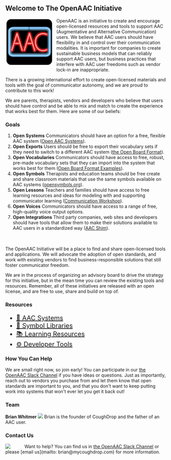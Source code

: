 ## Welcome to The OpenAAC Initiative

<img src='openaac.svg' style='height: 150px; float: left; margin: 0 10px 10px 0;'/> 
OpenAAC is an initiative to create and encourage open-licensed
resources and tools to support AAC (Augmentative and Alternative
Communication) users. We believe that AAC users should have 
flexibility in and control over their communication modalities.
It is important for companies to create sustainable business
models that can reliably support AAC users, but business 
practices that interfere with AAC user freedoms such as
vendor lock-in are inappropriate.

There is a growing international effort to create open-licensed
materials and tools with the goal of communicator autonomy, and
we are proud to contribute to this work!

We are parents, therapists, vendors and developers who believe
that users should have control and be able to mix and match to create the experience that works best for them. Here are some of our beliefs:

### Goals
1. __Open Systems__ Communicators should have an option for a free, flexible AAC system ([Open AAC Systems](aac.md)).
2. __Open Exports__ Users should be free to export their vocabulary sets if they need to switch to a different AAC system ([the Open Board Format](https://openboardformat.org)). 
3. __Open Vocabularies__ Communicators should have access to free, robust, pre-made vocabulary sets that they can import into the system that works best for them ([Open Board Format Examples](https://openboardformat.org/examples)).
4. __Open Symbols__ Therapists and education teams should be free create and share classroom materials that use the same symbols available on AAC systems ([opensymbols.org](https://www.opensymbols.org)).
5. __Open Lessons__ Teachers and families should have access to free learning resources and ideas for modeling with and supporting communicator learning ([Communication Workshop](https://www.coreworkshop.org)).
6. __Open Voices__ Communicators should have access to a range of free, high-quality voice output options.
7. __Open Integrations__ Third party companies, web sites and developers should have tools that allow them to make their solutions available to AAC users in a standardized way ([AAC Shim](https://tools.openaac.org)).

<br/><br/>The OpenAAC Initiative will be a place to find and share open-licensed tools and applications. We will advocate the adoption
of open standards, and work with existing vendors to find 
business-responsible solutions that still foster communicator freedom.

We are in the process of organizing an advisory board to drive the strategy for this initiative, but in the mean time you can review the existing tools and resources. Remember, all of these initiatives are released with an open license, and are free to use, share and build on top of.

### Resources

<div style='font-size: 20px;'>
  <ul>
    <li><a href="aac.html">📱 AAC Systems</a></li>
    <li><a href="symbols.html">📸 Symbol Libraries</a></li>
    <li><a href="learning.html">📚 Learning Resources</a></li>
    <li><a href="developers.html">⚙️ Developer Tools</a></li>
  </ul>
</div>

### How You Can Help

We are small right now, so join early! You can participate in our
<a href="https://join.slack.com/t/openaac/shared_invite/enQtNTQwNDgwODYyNjU5LWE2ODZlMWEyNmIyMWIwMzYyNzIyZmNlZWM2MDc4YzEwNWNmNWZlYTViYzBmMjZiNjcwNDkyZjRkNzUzNzg0OTA">the OpenAAC Slack Channel</a> if you have ideas or questions. Just as importantly, reach out to vendors you
purchase from and let them know that open standards are
important to you, and that you don't want to keep putting work
into systems that won't ever let you get it back out!


### Team

<div id="team">
  <div class='team_member'>
    <strong>Brian Whitmer</strong>
    <img src="https://m3.goeshow.com/atia/orlando/2018/profile.cfm?profile_name=download&xtemplate&image=e:\docs\_clientuploads\BA9169FE-6282-47F9-B765-CBA15651FB5B\survey\beccadad_1.jpg"/>
    Brian is the founder of CoughDrop and the father of an AAC user.
  </div>
</div>

### Contact Us
<img src="https://cdn.worldvectorlogo.com/logos/slack-1.svg" style='float: left; width: 50px; padding-right: 10px;' />
Want to help? You can find us in
<a href="https://join.slack.com/t/openaac/shared_invite/enQtNTQwNDgwODYyNjU5LWE2ODZlMWEyNmIyMWIwMzYyNzIyZmNlZWM2MDc4YzEwNWNmNWZlYTViYzBmMjZiNjcwNDkyZjRkNzUzNzg0OTA">the OpenAAC Slack Channel</a> or 
please [email us](mailto: brian@mycoughdrop.com) for more information.
